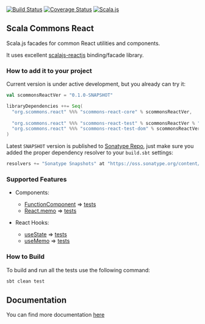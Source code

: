 
[![Build Status](https://travis-ci.org/scommons/scommons-react.svg?branch=master)](https://travis-ci.org/scommons/scommons-react)
[![Coverage Status](https://coveralls.io/repos/github/scommons/scommons-react/badge.svg?branch=master)](https://coveralls.io/github/scommons/scommons-react?branch=master)
[![Scala.js](https://www.scala-js.org/assets/badges/scalajs-0.6.17.svg)](https://www.scala-js.org)

## Scala Commons React
Scala.js facades for common React utilities and components.

It uses excellent [scalajs-reactjs](https://github.com/shogowada/scalajs-reactjs) binding/facade library.


### How to add it to your project

Current version is under active development, but you already can try it:
```scala
val scommonsReactVer = "0.1.0-SNAPSHOT"

libraryDependencies ++= Seq(
  "org.scommons.react" %%% "scommons-react-core" % scommonsReactVer,
  
  "org.scommons.react" %%% "scommons-react-test" % scommonsReactVer % "test",
  "org.scommons.react" %%% "scommons-react-test-dom" % scommonsReactVer % "test"
)
```

Latest `SNAPSHOT` version is published to [Sonatype Repo](https://oss.sonatype.org/content/repositories/snapshots/org/scommons/), just make sure you added
the proper dependency resolver to your `build.sbt` settings:
```scala
resolvers += "Sonatype Snapshots" at "https://oss.sonatype.org/content/repositories/snapshots/"
```

### Supported Features

* Components:
  * [FunctionComponent](showcase/src/main/scala/scommons/react/showcase/FunctionComponentDemo.scala) => [tests](showcase/src/test/scala/scommons/react/showcase/FunctionComponentDemoSpec.scala)
  * [React.memo](showcase/src/main/scala/scommons/react/showcase/ReactMemoDemo.scala) => [tests](showcase/src/test/scala/scommons/react/showcase/ReactMemoDemoSpec.scala)

* React Hooks:
  * [useState](showcase/src/main/scala/scommons/react/showcase/hooks/UseStateDemo.scala) => [tests](showcase/src/test/scala/scommons/react/showcase/hooks/UseStateDemoSpec.scala)
  * [useMemo](showcase/src/main/scala/scommons/react/showcase/hooks/UseMemoDemo.scala) => [tests](showcase/src/test/scala/scommons/react/showcase/hooks/UseMemoDemoSpec.scala)

### How to Build

To build and run all the tests use the following command:
```bash
sbt clean test
```

## Documentation

You can find more documentation [here](https://scommons.org)
